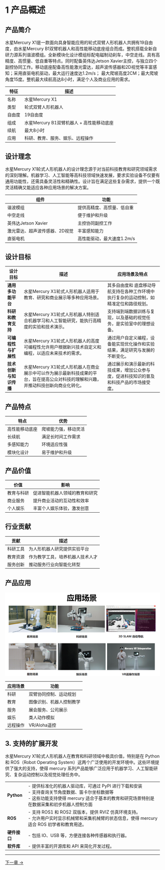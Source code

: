 # 1 产品概述

## 产品简介
水星Mercury X1是一款面向具身智能应用的轮式双臂人形机器人共拥有19自由度，由水星Mercury B1双臂机器人和高性能移动底座组合而成。整机搭载全新自研力源系列谐波模组。全新模块化设计模组标配电磁制动刹车，中空走线。具有高精度、高惯量、低自重等特点。同时配备英伟达Jetson Xavier主控，与独立四个副控协同工作。移动底座配备高性能激光雷达，超声波传感器和2D视觉等丰富感知；采用直驱电机驱动，最大运行速度达1.2m/s； 最大爬坡高度2CM；最大爬坡角度15度。整机最大续航高达8小时，满足个人及商业应用的需求。

| 特征 | 描述 |
| --- | --- |
| 名称 | 水星Mercury X1 |
| 类型 | 轮式双臂人形机器人 |
| 自由度 | 19自由度 |
| 组成 | 水星Mercury B1双臂机器人 + 高性能移动底座 |
| 续航 | 最大8小时 |
| 应用 | 科研、教育、服务、娱乐、远程操作 |

## 设计理念

水星Mercury X1轮式人形机器人的设计理念源于对当前科技教育和研究领域需求的深刻理解。机器学习、人工智能等高科技领域快速发展，要求实验设备不仅要有通用功能性，还需具备灵活性和精确性。设计旨在满足这些复杂需求，提供一个既灵活精确又能适应各种应用场景的解决方案。

| 组件 | 功能 |
| --- | --- |
| 谐波模组 | 提供高精度、高惯量、低自重 |
| 中空走线 | 便于维护和升级 |
| 英伟达Jetson Xavier | 主控协同副控工作 |
| 激光雷达、超声波传感器、2D视觉 | 丰富感知能力 |
| 直驱电机 | 高性能驱动，最大速度1.2m/s |

## 设计目标

| 设计目标               | 描述                                                                                                                | 应用场景及特点                                                                           |
| ---------------------- | ------------------------------------------------------------------------------------------------------------------- | ---------------------------------------------------------------------------------------- |
| **通用多功能平台**     | 水星Mercury X1轮式人形机器人适用于教育、研究和商业展示等多种应用场景。                                                               | 其多自由度和 底盘移动导航支持在各种工作环境中执行复杂的运动控制，如精准定位和路径规划。  |
| **科研和教育支持**     | 水星Mercury X1轮式人形机器人特别适合机器学习和人工智能研究，能执行高精度的实验和技术演示。                                           | 支持端到端数据训练与复现，以及基础的视觉任务，是实验室中的理想设备。                     |
| **可编程性与扩展性**   | 水星Mercury X1轮式人形机器人的高度可编程性允许用户根据新兴技术自定义和编程，以适应未来技术的需求。                                   | 通过用户自定义编程，设备能实现优化操作和实验结果，满足研究与发展的不断变化。             |
| **技术创新与知识传播** | 水星Mercury X1轮式人形机器人在商业展示中可以作为展示最新科技成果的平台，旨在提高公众对科技的理解和兴趣，并推动科技创新向商业化转化。 | 通过展示和演示最新的科技成果，增加公众参与度，促进科技知识的普及和科技产品的市场接受度。 |

## 产品特点

| 特点 | 优势 |
| --- | --- |
| 高性能移动底座 | 爬坡能力强，移动灵活 |
| 长续航 | 满足长时间工作需求 |
| 多感知能力 | 环境适应性强 |
| 模块化设计 | 易于维护和升级 |

## 产品价值

| 价值 | 影响 |
| --- | --- |
| 教育与科研 | 促进智能机器人领域的教育和研究 |
| 商业服务 | 提升商业活动的互动性和效率 |
| 个人娱乐 | 丰富个人娱乐体验，激发创意 |

## 行业贡献

| 贡献 | 描述 |
| --- | --- |
| 科研工具 | 为人形机器人研究提供实验平台 |
| 教育资源 | 作为教学工具，培养机器人技术人才 |
| 服务创新 | 推动服务行业向智能化转型 |

## 产品应用
![alt text](../resources/1-ProductIntroduction/image/image.png)

| 应用场景 | 功能 |
| --- | --- |
| 科研 | 双臂协同控制、运动规划 |
| 教育 | 图像识别、机器人控制教学 |
| 服务 | 展会服务、公司展示 |
| 娱乐 | 类人动作模拟 |
| 远程操作 | VR/Aloha遥控 |

## 3. 支持的扩展开发

水星Mercury X1轮式人形机器人在教育和科研领域中极具价值，特别是在 Python 和 ROS（Robot Operating System）这两个广泛使用的开发环境中。这些环境提供了强大的支持，使得 mercury 系列产品能够广泛应用于机器学习、人工智能研究、复杂运动控制以及视觉处理任务中。

|                |                                                                                                                                                                                                                                             |
| -------------- | ------------------------------------------------------------------------------------------------------------------------------------------------------------------------------------------------------------------------------------------- |
| **Python**     | - 提供标准化的机器人驱动库，可通过 PyPI 进行下载和安装<br>- 支持查询关节角度数据、笛卡尔坐标数据等<br>- 这些功能支持使得 mercury 适合于基本的教育和研究场景特别是在数据采集和初步机器人控制方面 |
| **ROS**        | - 支持 ROS1 和 ROS2 双版本，提供 RVIZ 仿真环境支持。<br>- 允许用户实时显示机械臂和采集机械臂的状态信息，使得 mercury 适合 ROS 初学者和教育用途。                                                                                               |
| **硬件接口**   | - 包括 IO、USB 等，方便连接各种传感器和执行器。                                                                                                                                                                                             |
| **软件库**     | - 提供丰富的开源库和 API 来简化开发过程。                                                                                                                                                                                                   |

---

[下一章 →](../2-ProductFeature/README.md)